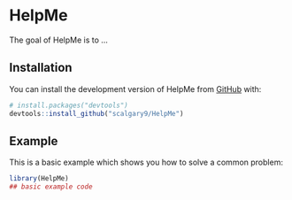 
# HelpMe

<!-- badges: start -->
<!-- badges: end -->

The goal of HelpMe is to ...

## Installation

You can install the development version of HelpMe from [GitHub](https://github.com/) with:

``` r
# install.packages("devtools")
devtools::install_github("scalgary9/HelpMe")
```

## Example

This is a basic example which shows you how to solve a common problem:

``` r
library(HelpMe)
## basic example code
```

